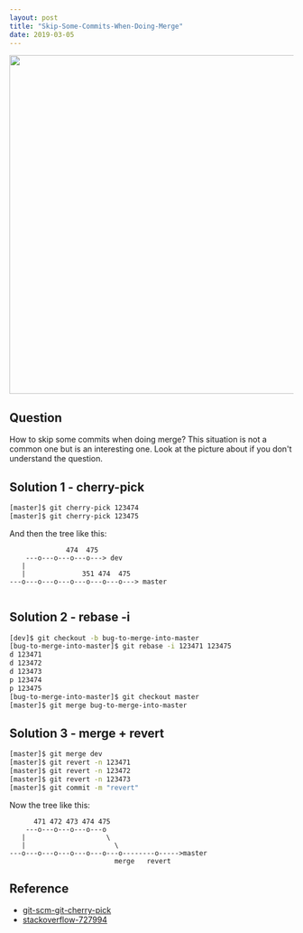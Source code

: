 ```yaml
---
layout: post
title: "Skip-Some-Commits-When-Doing-Merge"
date: 2019-03-05
---
```


<img src="https://raw.githubusercontent.com/FaiChou/faichou.github.io/master/img/1551792746051.png" width="600" />


## Question

How to skip some commits when doing merge? This situation is not a common one but is an interesting one. Look at the picture about if you don't understand the question.

## Solution 1 - cherry-pick

```bash
[master]$ git cherry-pick 123474
[master]$ git cherry-pick 123475
```

And then the tree like this:

```
              474  475
    ---o---o---o---o---> dev
   |
   |              351 474  475 
---o---o---o---o---o---o---o---> master
   
```

## Solution 2 - rebase -i

```bash
[dev]$ git checkout -b bug-to-merge-into-master
[bug-to-merge-into-master]$ git rebase -i 123471 123475
d 123471
d 123472
d 123473
p 123474
p 123475
[bug-to-merge-into-master]$ git checkout master
[master]$ git merge bug-to-merge-into-master
```

## Solution 3 - merge + revert

```bash
[master]$ git merge dev
[master]$ git revert -n 123471
[master]$ git revert -n 123472
[master]$ git revert -n 123473
[master]$ git commit -m "revert"
```

Now the tree like this:

```
      471 472 473 474 475
    ---o---o---o---o---o
   |                    \
   |                      \
---o---o---o---o---o---o---o--------o----->master
                          merge   revert
```


## Reference

- [git-scm-git-cherry-pick](https://git-scm.com/docs/git-cherry-pick)
- [stackoverflow-727994](https://stackoverflow.com/questions/727994/git-skipping-specific-commits-when-merging)

